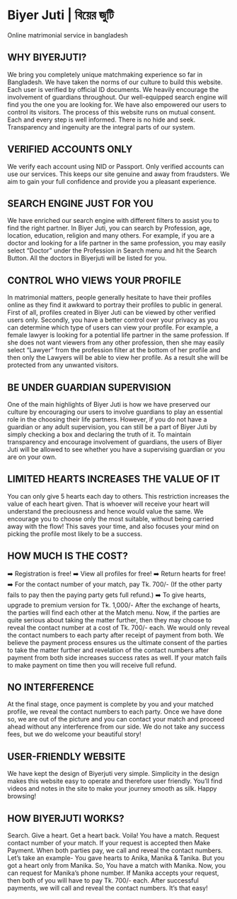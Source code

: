 # Biyer Juti | বিয়ের জুটি
Online matrimonial service in bangladesh

## WHY BIYERJUTI?
We bring you completely unique matchmaking experience so far in Bangladesh. We have taken the norms of our culture to build this website. Each user is verified by official ID documents. We heavily encourage the involvement of guardians throughout. Our well-equipped search engine will find you the one you are looking for. We have also empowered our users to control its visitors. The process of this website runs on mutual consent. Each and every step is well informed. There is no hide and seek. Transparency and ingenuity are the integral parts of our system.

## VERIFIED ACCOUNTS ONLY
We verify each account using NID or Passport. Only verified accounts can use our services. This keeps our site genuine and away from fraudsters. We aim to gain your full confidence and provide you a pleasant experience.

## SEARCH ENGINE JUST FOR YOU
We have enriched our search engine with different filters to assist you to find the right partner. In Biyer Juti, you can search by Profession, age, location, education, religion and many others. For example, if you are a doctor and looking for a life partner in the same profession, you may easily select “Doctor” under the Profession in Search menu and hit the Search Button. All the doctors in Biyerjuti will be listed for you.

## CONTROL WHO VIEWS YOUR PROFILE
In matrimonial matters, people generally hesitate to have their profiles online as they find it awkward to portray their profiles to public in general. First of all, profiles created in Biyer Juti can be viewed by other verified users only. Secondly, you have a better control over your privacy as you can determine which type of users can view your profile. For example, a female lawyer is looking for a potential life partner in the same profession. If she does not want viewers from any other profession, then she may easily select “Lawyer” from the profession filter at the bottom of her profile and then only the Lawyers will be able to view her profile. As a result she will be protected from any unwanted visitors.

## BE UNDER GUARDIAN SUPERVISION
One of the main highlights of Biyer Juti is how we have preserved our culture by encouraging our users to involve guardians to play an essential role in the choosing their life partners. However, if you do not have a guardian or any adult supervision, you can still be a part of Biyer Juti by simply checking a box and declaring the truth of it. To maintain transparency and encourage involvement of guardians, the users of Biyer Juti will be allowed to see whether you have a supervising guardian or you are on your own.

## LIMITED HEARTS INCREASES THE VALUE OF IT
You can only give 5 hearts each day to others. This restriction increases the value of each heart given. That is whoever will receive your heart will understand the preciousness and hence would value the same. We encourage you to choose only the most suitable, without being carried away with the flow! This saves your time, and also focuses your mind on picking the profile most likely to be a success.

## HOW MUCH IS THE COST?
➡️ Registration is free! ➡️ View all profiles for free! ➡️ Return hearts for free! ➡️ For the contact number of your match, pay Tk. 700/- (If the other party fails to pay then the paying party gets full refund.) ➡️ To give hearts, upgrade to premium version for Tk. 1,000/- After the exchange of hearts, the parties will find each other at the Match menu. Now, if the parties are quite serious about taking the matter further, then they may choose to reveal the contact number at a cost of Tk. 700/- each. We would only reveal the contact numbers to each party after receipt of payment from both. We believe the payment process ensures us the ultimate consent of the parties to take the matter further and revelation of the contact numbers after payment from both side increases success rates as well. If your match fails to make payment on time then you will receive full refund.

## NO INTERFERENCE
At the final stage, once payment is complete by you and your matched profile, we reveal the contact numbers to each party. Once we have done so, we are out of the picture and you can contact your match and proceed ahead without any interference from our side. We do not take any success fees, but we do welcome your beautiful story!

## USER-FRIENDLY WEBSITE
We have kept the design of Biyerjuti very simple. Simplicity in the design makes this website easy to operate and therefore user friendly. You’ll find videos and notes in the site to make your journey smooth as silk. Happy browsing!

## HOW BIYERJUTI WORKS?
Search. Give a heart. Get a heart back. Voila! You have a match. Request contact number of your match. If your request is accepted then Make Payment. When both parties pay, we call and reveal the contact numbers. Let’s take an example- You gave hearts to Anika, Manika & Tanika. But you got a heart only from Manika. So, You have a match with Manika. Now, you can request for Manika’s phone number. If Manika accepts your request, then both of you will have to pay Tk. 700/- each. After successful payments, we will call and reveal the contact numbers. It’s that easy!